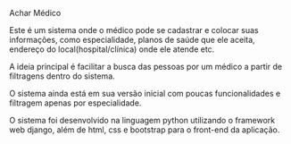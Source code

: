 Achar Médico

Este é um sistema onde o médico pode se cadastrar e colocar suas informações, como especialidade, planos de saúde que ele aceita, endereço do local(hospital/clínica) onde ele atende etc.

A ideia principal é facilitar a busca das pessoas por um médico a partir de filtragens dentro do sistema.

O sistema ainda está em sua versão inicial com poucas funcionalidades e filtragem apenas por especialidade.

O sistema foi desenvolvido na linguagem python utilizando o framework web django, além de html, css e bootstrap para o front-end da aplicação.
